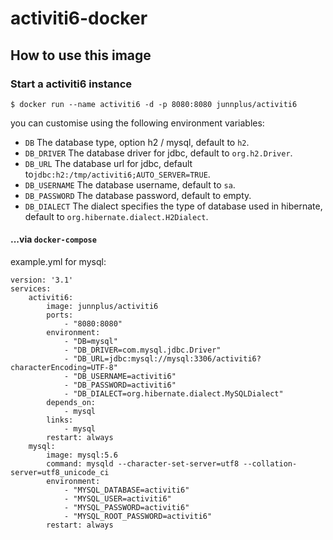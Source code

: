 # activiti6-docker


## How to use this image
### Start a activiti6 instance
```
$ docker run --name activiti6 -d -p 8080:8080 junnplus/activiti6
```
you can customise using the following environment variables:
- `DB` The database type, option h2 / mysql, default to `h2`.
- `DB_DRIVER` The database  driver for jdbc, default to `org.h2.Driver`.
- `DB_URL` The database url for jdbc, default to`jdbc:h2:/tmp/activiti6;AUTO_SERVER=TRUE`.
- `DB_USERNAME` The database username, default to `sa`.
- `DB_PASSWORD` The database password, default to empty.
- `DB_DIALECT` The dialect specifies the type of database used in hibernate, default to `org.hibernate.dialect.H2Dialect`.

#### ...via `docker-compose`
example.yml for mysql:
```
version: '3.1'
services:
    activiti6:
        image: junnplus/activiti6
        ports:
            - "8080:8080"
        environment:
            - "DB=mysql"
            - "DB_DRIVER=com.mysql.jdbc.Driver"
            - "DB_URL=jdbc:mysql://mysql:3306/activiti6?characterEncoding=UTF-8"
            - "DB_USERNAME=activiti6"
            - "DB_PASSWORD=activiti6"
            - "DB_DIALECT=org.hibernate.dialect.MySQLDialect"
        depends_on:
            - mysql
        links:
            - mysql
        restart: always
    mysql:
        image: mysql:5.6
        command: mysqld --character-set-server=utf8 --collation-server=utf8_unicode_ci
        environment:
            - "MYSQL_DATABASE=activiti6"
            - "MYSQL_USER=activiti6"
            - "MYSQL_PASSWORD=activiti6"
            - "MYSQL_ROOT_PASSWORD=activiti6"
        restart: always
```
